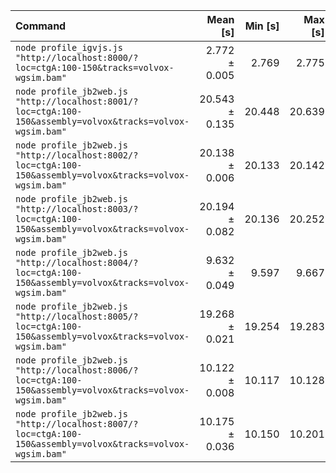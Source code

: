 | Command | Mean [s] | Min [s] | Max [s] | Relative |
|:---|---:|---:|---:|---:|
| `node profile_igvjs.js "http://localhost:8000/?loc=ctgA:100-150&tracks=volvox-wgsim.bam"` | 2.772 ± 0.005 | 2.769 | 2.775 | 1.00 |
| `node profile_jb2web.js "http://localhost:8001/?loc=ctgA:100-150&assembly=volvox&tracks=volvox-wgsim.bam"` | 20.543 ± 0.135 | 20.448 | 20.639 | 7.41 ± 0.05 |
| `node profile_jb2web.js "http://localhost:8002/?loc=ctgA:100-150&assembly=volvox&tracks=volvox-wgsim.bam"` | 20.138 ± 0.006 | 20.133 | 20.142 | 7.26 ± 0.01 |
| `node profile_jb2web.js "http://localhost:8003/?loc=ctgA:100-150&assembly=volvox&tracks=volvox-wgsim.bam"` | 20.194 ± 0.082 | 20.136 | 20.252 | 7.29 ± 0.03 |
| `node profile_jb2web.js "http://localhost:8004/?loc=ctgA:100-150&assembly=volvox&tracks=volvox-wgsim.bam"` | 9.632 ± 0.049 | 9.597 | 9.667 | 3.48 ± 0.02 |
| `node profile_jb2web.js "http://localhost:8005/?loc=ctgA:100-150&assembly=volvox&tracks=volvox-wgsim.bam"` | 19.268 ± 0.021 | 19.254 | 19.283 | 6.95 ± 0.01 |
| `node profile_jb2web.js "http://localhost:8006/?loc=ctgA:100-150&assembly=volvox&tracks=volvox-wgsim.bam"` | 10.122 ± 0.008 | 10.117 | 10.128 | 3.65 ± 0.01 |
| `node profile_jb2web.js "http://localhost:8007/?loc=ctgA:100-150&assembly=volvox&tracks=volvox-wgsim.bam"` | 10.175 ± 0.036 | 10.150 | 10.201 | 3.67 ± 0.01 |
